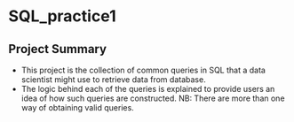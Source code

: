 # SQL_practice1
## Project Summary
* This project is the collection of common queries in SQL that a data scientist might use to retrieve data from database.
* The logic behind each of the queries is explained to provide users an idea of how such queries are constructed. NB: There are more than one way of obtaining valid queries.
